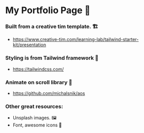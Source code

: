 # My Portfolio Page 🚀

 ### Built from a creative tim template. 🏗️
* https://www.creative-tim.com/learning-lab/tailwind-starter-kit/presentation

### Styling is from Tailwind framework 📏
* https://tailwindcss.com/

### Animate on scroll library 🎣
* https://github.com/michalsnik/aos


### Other great resources:
- Unsplash images. 🖼️
- Font, awesome icons 🦄
